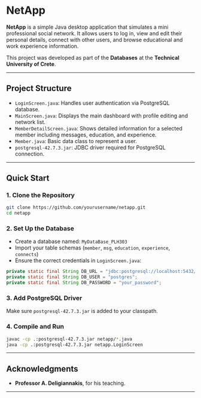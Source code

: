 # NetApp

**NetApp** is a simple Java desktop application that simulates a mini professional social network. It allows users to log in, view and edit their personal details, connect with other users, and browse educational and work experience information.

This project was developed as part of the **Databases** at the **Technical University of Crete**.

---


## Project Structure

- `LoginScreen.java`: Handles user authentication via PostgreSQL database.
- `MainScreen.java`: Displays the main dashboard with profile editing and network list.
- `MemberDetailScreen.java`: Shows detailed information for a selected member including messages, education, and experience.
- `Member.java`: Basic data class to represent a user.
- `postgresql-42.7.3.jar`: JDBC driver required for PostgreSQL connection.

---

## Quick Start

### 1. Clone the Repository

```bash
git clone https://github.com/yourusername/netapp.git
cd netapp
```

### 2. Set Up the Database

- Create a database named: `MyDataBase_PLH303`
- Import your table schemas (`member`, `msg`, `education`, `experience`, `connects`)
- Ensure the correct credentials in `LoginScreen.java`:
```java
private static final String DB_URL = "jdbc:postgresql://localhost:5432/MyDataBase_PLH303";
private static final String DB_USER = "postgres";
private static final String DB_PASSWORD = "your_password";
```

### 3. Add PostgreSQL Driver

Make sure `postgresql-42.7.3.jar` is added to your classpath.

### 4. Compile and Run

```bash
javac -cp .:postgresql-42.7.3.jar netapp/*.java
java -cp .:postgresql-42.7.3.jar netapp.LoginScreen
```
---


## Acknowledgments

- **Professor A. Deligiannakis**, for his teaching.

---

